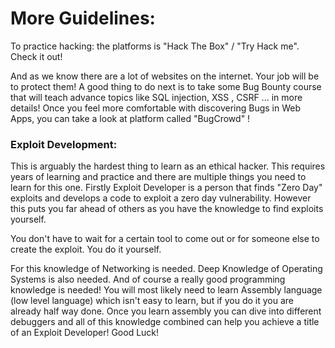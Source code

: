 # More Guidelines:

To practice hacking: the platforms is "Hack The Box" / "Try Hack me". Check it out!

And as we know there are a lot of websites on the internet. Your job will be to protect them! A good thing
to do next is to take some Bug Bounty course that will teach advance topics like SQL injection, XSS ,
CSRF ... in more details! Once you feel more comfortable with discovering Bugs in Web Apps, you can
take a look at platform called "BugCrowd" !

### Exploit Development:

This is arguably the hardest thing to learn as an ethical hacker. This requires years of learning and
practice and there are multiple things you need to learn for this one. Firstly Exploit Developer is a
person that finds "Zero Day" exploits and develops a code to exploit a zero day vulnerability. However
this puts you far ahead of others as you have the knowledge to find exploits yourself.

You don't have to wait for a certain tool to come out or for someone else to create the exploit.
You do it yourself.

For this knowledge of Networking is needed. Deep Knowledge of Operating Systems is also needed.
And of course a really good programming knowledge is needed! You will most likely need to learn Assembly
language (low level language) which isn't easy to learn, but if you do it you are already half way done.
Once you learn assembly you can dive into different debuggers and all of this knowledge combined can help
you achieve a title of an Exploit Developer! Good Luck!
